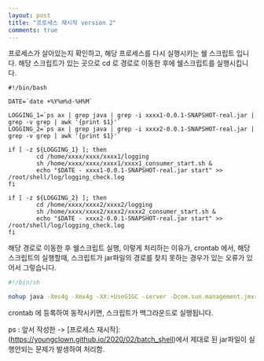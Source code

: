 ```yaml
---
layout: post
title: "프로세스 재시작 version 2"
comments: true
---
```


프로세스가 살아있는지 확인하고, 해당 프로세스를 다시 실행시키는 쉘 스크립트 입니다.
해당 스크립트가 있는 곳으로 cd 로 경로로 이동한 후에 쉘스크립트를 실행시킵니다.

```
#!/bin/bash

DATE=`date +%Y%m%d-%H%M`

LOGGING_1=`ps ax | grep java | grep -i xxxx1-0.0.1-SNAPSHOT-real.jar | grep -v grep | awk '{print $1}'`
LOGGING_2=`ps ax | grep java | grep -i xxxx2-0.0.1-SNAPSHOT-real.jar | grep -v grep | awk '{print $1}'`

if [ -z ${LOGGING_1} ]; then
        cd /home/xxxx/xxxx/xxxx1/logging
        sh /home/xxxx/xxxx/xxxx1/xxxx1_consumer_start.sh &
        echo "$DATE - xxxx1-0.0.1-SNAPSHOT-real.jar start" >> /root/shell/log/logging_check.log
fi

if [ -z ${LOGGING_2} ]; then
        cd /home/xxxx/xxxx2/xxxx2/logging
        sh /home/xxxx/xxxx2/xxxx2/xxxx2_consumer_start.sh &
        echo "$DATE - xxxx2-0.0.1-SNAPSHOT-real.jar start" >> /root/shell/log/logging_check.log
fi
```

해당 경로로 이동한 후 쉘스크립트 실행, 이렇게 처리하는 이유가, crontab 에서, 해당 스크립트의 실행할때,
스크립트가 jar파일의 경로를 찾지 못하는 경우가 있는 오류가 있어서 그렇습니다.

```sh
#!/bin/sh

nohup java -Xms4g -Xmx4g -XX:+UseG1GC -server -Dcom.sun.management.jmxremote -Dcom.sun.management.jmxremote.port=9994 -Djava.rmi.server.hostname=xx.xx.xx.xx -Dcom.sun.management.jmxremote.ssl=false -Dcom.sun.management.jmxremote.authenticate=false -jar xxxxx-logging-0.0.1-SNAPSHOT-real.jar >/dev/null 2>&1
```

crontab 에 등록하여 동작시키면, 스크립트가 백그라운드로 실행됩니다.

ps : 앞서 작성한 ->  [프로세스 재시작]:(https://youngclown.github.io/2020/02/batch_shell)에서 제대로 된 jar파일이 실행안되는 문제가 발생하여 처리함.
